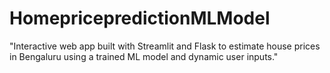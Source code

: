 # HomepricepredictionMLModel
"Interactive web app built with Streamlit and Flask to estimate house prices in Bengaluru using a trained ML model and dynamic user inputs."
